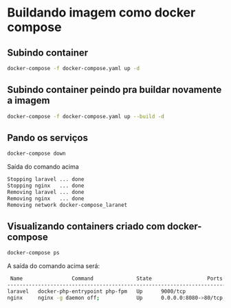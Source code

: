 # Buildando imagem como docker compose

## Subindo container
```sh
docker-compose -f docker-compose.yaml up -d
```

## Subindo container peindo pra buildar novamente a imagem
```sh
docker-compose -f docker-compose.yaml up --build -d
```

## Pando os serviços 
```sh
docker-compose down
```

Saída do comando acima
```sh
Stopping laravel ... done
Stopping nginx   ... done
Removing laravel ... done
Removing nginx   ... done
Removing network docker-compose_laranet
```

## Visualizando containers criado com docker-compose
```sh
docker-compose ps
```

A saída do comando acima será:
```sh
 Name                Command              State                  Ports                
--------------------------------------------------------------------------------------
laravel   docker-php-entrypoint php-fpm   Up      9000/tcp                            
nginx     nginx -g daemon off;            Up      0.0.0.0:8080->80/tcp,:::8080->80/tcp
```